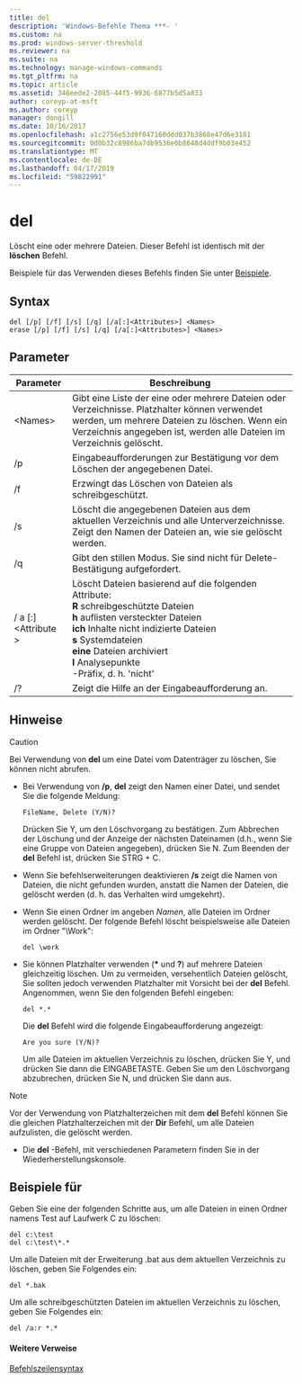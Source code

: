 ```yaml
---
title: del
description: 'Windows-Befehle Thema ***- '
ms.custom: na
ms.prod: windows-server-threshold
ms.reviewer: na
ms.suite: na
ms.technology: manage-windows-commands
ms.tgt_pltfrm: na
ms.topic: article
ms.assetid: 346eede2-2085-44f5-9936-6877b5d5a833
author: coreyp-at-msft
ms.author: coreyp
manager: dongill
ms.date: 10/16/2017
ms.openlocfilehash: a1c2756e53d9f047160ddd037b3868e47d6e3181
ms.sourcegitcommit: 0d0b32c8986ba7db9536e0b8648d4ddf9b03e452
ms.translationtype: MT
ms.contentlocale: de-DE
ms.lasthandoff: 04/17/2019
ms.locfileid: "59822991"
---
```

# <a name="del"></a>del



Löscht eine oder mehrere Dateien. Dieser Befehl ist identisch mit der **löschen** Befehl.

Beispiele für das Verwenden dieses Befehls finden Sie unter [Beispiele](#BKMK_examples).

## <a name="syntax"></a>Syntax

```
del [/p] [/f] [/s] [/q] [/a[:]<Attributes>] <Names>
erase [/p] [/f] [/s] [/q] [/a[:]<Attributes>] <Names>
```

## <a name="parameters"></a>Parameter

|Parameter|Beschreibung|
|---------|-----------|
|\<Names>|Gibt eine Liste der eine oder mehrere Dateien oder Verzeichnisse. Platzhalter können verwendet werden, um mehrere Dateien zu löschen. Wenn ein Verzeichnis angegeben ist, werden alle Dateien im Verzeichnis gelöscht.|
|/p|Eingabeaufforderungen zur Bestätigung vor dem Löschen der angegebenen Datei.|
|/f|Erzwingt das Löschen von Dateien als schreibgeschützt.|
|/s|Löscht die angegebenen Dateien aus dem aktuellen Verzeichnis und alle Unterverzeichnisse. Zeigt den Namen der Dateien an, wie sie gelöscht werden.|
|/q|Gibt den stillen Modus. Sie sind nicht für Delete-Bestätigung aufgefordert.|
|/ a [:]\<Attribute >|Löscht Dateien basierend auf die folgenden Attribute:</br>**R** schreibgeschützte Dateien</br>**h** auflisten versteckter Dateien</br>**ich** Inhalte nicht indizierte Dateien</br>**s** Systemdateien</br>**eine** Dateien archiviert</br>**l** Analysepunkte</br>-Präfix, d. h. 'nicht'|
|/?|Zeigt die Hilfe an der Eingabeaufforderung an.|

## <a name="remarks"></a>Hinweise

> [!CAUTION]
> Bei Verwendung von **del** um eine Datei vom Datenträger zu löschen, Sie können nicht abrufen.
-   Bei Verwendung von **/p**, **del** zeigt den Namen einer Datei, und sendet Sie die folgende Meldung:

    `FileName, Delete (Y/N)?`

    Drücken Sie Y, um den Löschvorgang zu bestätigen. Zum Abbrechen der Löschung und der Anzeige der nächsten Dateinamen (d.h., wenn Sie eine Gruppe von Dateien angegeben), drücken Sie N. Zum Beenden der **del** Befehl ist, drücken Sie STRG + C.
-   Wenn Sie befehlserweiterungen deaktivieren **/s** zeigt die Namen von Dateien, die nicht gefunden wurden, anstatt die Namen der Dateien, die gelöscht werden (d. h. das Verhalten wird umgekehrt).
-   Wenn Sie einen Ordner im angeben *Namen*, alle Dateien im Ordner werden gelöscht. Der folgende Befehl löscht beispielsweise alle Dateien im Ordner "\Work":  
    ```
    del \work
    ```  
-   Sie können Platzhalter verwenden (**&#42;** und **?**) auf mehrere Dateien gleichzeitig löschen. Um zu vermeiden, versehentlich Dateien gelöscht, Sie sollten jedoch verwenden Platzhalter mit Vorsicht bei der **del** Befehl. Angenommen, wenn Sie den folgenden Befehl eingeben:  
    ```
    del *.*
    ```  
    Die **del** Befehl wird die folgende Eingabeaufforderung angezeigt:

    `Are you sure (Y/N)?`

    Um alle Dateien im aktuellen Verzeichnis zu löschen, drücken Sie Y, und drücken Sie dann die EINGABETASTE. Geben Sie um den Löschvorgang abzubrechen, drücken Sie N, und drücken Sie dann aus.

> [!NOTE]
> Vor der Verwendung von Platzhalterzeichen mit dem **del** Befehl können Sie die gleichen Platzhalterzeichen mit der **Dir** Befehl, um alle Dateien aufzulisten, die gelöscht werden.
-   Die **del** -Befehl, mit verschiedenen Parametern finden Sie in der Wiederherstellungskonsole.

## <a name="BKMK_examples"></a>Beispiele für

Geben Sie eine der folgenden Schritte aus, um alle Dateien in einen Ordner namens Test auf Laufwerk C zu löschen:
```
del c:\test
del c:\test\*.*
```
Um alle Dateien mit der Erweiterung .bat aus dem aktuellen Verzeichnis zu löschen, geben Sie Folgendes ein:
```
del *.bak
```
Um alle schreibgeschützten Dateien im aktuellen Verzeichnis zu löschen, geben Sie Folgendes ein:
```
del /a:r *.*
```

#### <a name="additional-references"></a>Weitere Verweise

[Befehlszeilensyntax](command-line-syntax-key.md)